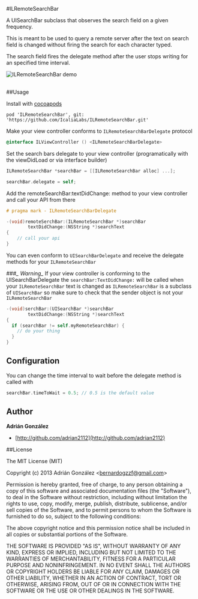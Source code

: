 #ILRemoteSearchBar

A UISearchBar subclass that observes the search field on a given frequency.

This is meant to be used to query a remote server after the text on search field is changed without firing the search for each character typed.
                    
The search field fires the delegate method after the user stops writing for an specified time interval.

<img src="https://raw.github.com/icalialabs/ILRemoteSearchBar/master/demo.gif" alt="ILRemoteSearchBar demo" title="ILRemoteSearchBar demo" style="display:block; margin: 10px auto 30px auto; align:center">


##Usage

Install with [cocoapods](http://cocoapods.org/)

```
pod 'ILRemoteSearchBar', git: 'https://github.com/IcaliaLabs/ILRemoteSearchBar.git'
```


Make your view controller conforms to `ILRemoteSearchBarDelegate` protocol

```objective-c
@interface ILViewController () <ILRemoteSearchBarDelegate>

```

Set the search bars delegate to your view controller
(programatically with the viewDidLoad or via interface builder)

```objective-c
ILRemoteSearchBar *searchBar = [[ILRemoteSearchBar alloc] ...];

searchBar.delegate = self;
```

Add the remoteSearchBar:textDidChange: method to your view controller and call your API from there

```objective-c
# pragma mark - ILRemoteSearchBarDelegate

-(void)remoteSerchBar:(ILRemoteSearchBar *)searchBar
		textDidChange:(NSString *)searchText
{
	// call your api
}

```

You can even conform to `UISearchBarDelegate` and receive the delegate
methods for your `ILRemoteSearchBar`

###*_ Warning_*
If your view controller is conforming to the UISearchBarDelegate the
`searchBar:TextDidChange:` will be called when your `ILRemoteSearchBar`
text is changed as `ILRemoteSearchBar` is a subclass of `UISearchBar`
so make sure to check that the sender object is not your `ILRemoteSearchBar`

```objective-c
-(void)serchBar:(UISearchBar *)searchBar
		textDidChange:(NSString *)searchText
{
  if (searchBar != self.myRemoteSearchBar) {
    // do your thing
  }
}
```

## Configuration
You can change the time interval to wait before the delegate method is called with

```objective-c
searchBar.timeToWait = 0.5; // 0.5 is the default value
```

## Author
**Adrián González**
+ [http://github.com/adrian2112](http://github.com/adrian2112)


##License

The MIT License (MIT)

Copyright (c) 2013 Adrián González \<bernardogzzf@gmail.com\>

Permission is hereby granted, free of charge, to any person obtaining a
copy
of this software and associated documentation files (the "Software"), to
deal
in the Software without restriction, including without limitation the
rights
to use, copy, modify, merge, publish, distribute, sublicense, and/or
sell
copies of the Software, and to permit persons to whom the Software is
furnished to do so, subject to the following conditions:

The above copyright notice and this permission notice shall be included
in
all copies or substantial portions of the Software.

THE SOFTWARE IS PROVIDED "AS IS", WITHOUT WARRANTY OF ANY KIND, EXPRESS
OR
IMPLIED, INCLUDING BUT NOT LIMITED TO THE WARRANTIES OF MERCHANTABILITY,
FITNESS FOR A PARTICULAR PURPOSE AND NONINFRINGEMENT. IN NO EVENT SHALL
THE
AUTHORS OR COPYRIGHT HOLDERS BE LIABLE FOR ANY CLAIM, DAMAGES OR OTHER
LIABILITY, WHETHER IN AN ACTION OF CONTRACT, TORT OR OTHERWISE, ARISING
FROM,
OUT OF OR IN CONNECTION WITH THE SOFTWARE OR THE USE OR OTHER DEALINGS
IN
THE SOFTWARE.

